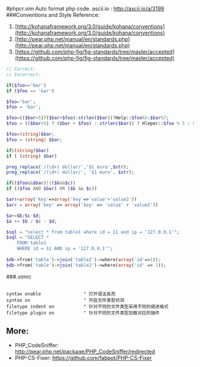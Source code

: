 #phpcr.vim
Auto format php code.
ascii.io : http://ascii.io/a/3199
###Conventions and Style 
Reference:  
1. [http://kohanaframework.org/3.0/guide/kohana/conventions](http://kohanaframework.org/3.0/guide/kohana/conventions)  
2. [http://pear.php.net/manual/en/standards.php](http://pear.php.net/manual/en/standards.php)  
3. [https://github.com/php-fig/fig-standards/tree/master/accepted](https://github.com/php-fig/fig-standards/tree/master/accepted)

```php
// Correct:  
// Incorrect:

if($foo=='bar')     
if ($foo == 'bar')

$foo='bar';     
$foo = 'bar';

$foo=(($bar>5)?($bar+$foo):strlen($bar))?Help::$foo%5:$bar%7;   
$foo = (($bar>5) ? ($bar + $foo) : strlen($bar)) ? Hleper::$foo % 5 : $bar % 7;

$foo=(string)$bar;  
$foo = (string) $bar;

if((string)$bar)    
if ( (string) $bar)

preg_replace('/(\d+) dollar/','$1 euro',$str);  
preg_replace('/(\d+) dollar/', '$1 euro', $str);

if(($foo&&$bar)||($b&&$c))
if (($foo AND $bar) OR ($b && $c))

$arr=array('key'=>array('key'=>'value'+'value2'))   
$arr = array('key' => array('key' => 'value' + 'value2'))

$a+=$b/$c-$d;    
$a += $b / $c - $d;

$sql = "select * from table1 where id = 11 and ip = '127.0.0.1'";
$sql = "SELECT *
    FROM table1
    WHERE id = 11 AND ip = '127.0.0.1'";
    
$db->from('table')->join('table2')->where(array('id'=>1));
$db->from('table')->join('table2')->where(array('id' => 1));

```
###.vimrc

```viml

syntax enable                " 打开语法高亮 
syntax on                    " 开启文件类型侦测
filetype indent on           " 针对不同的文件类型采用不同的缩进格式
filetype plugin on           " 针对不同的文件类型加载对应的插件

```

More:
----------
* PHP_CodeSniffer: http://pear.php.net/package/PHP_CodeSniffer/redirected 
* PHP-CS-Fixer: https://github.com/fabpot/PHP-CS-Fixer
